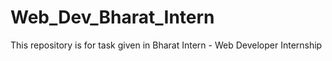 # Web_Dev_Bharat_Intern
This repository is for task given in Bharat Intern - Web Developer Internship
